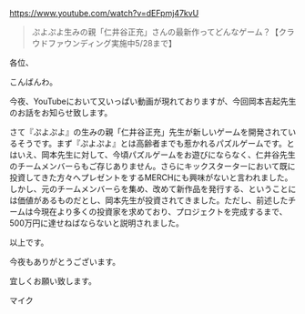 https://www.youtube.com/watch?v=dEFpmj47kvU

> ぷよぷよ生みの親「仁井谷正充」さんの最新作ってどんなゲーム？【クラウドファウンディング実施中5/28まで】

各位、

こんばんわ。

今夜、YouTubeにおいて又いっぱい動画が現れておりますが、今回岡本吉起先生のお話をお知らせ致します。

さて『ぷよぷよ』の生みの親「仁井谷正充」先生が新しいゲームを開発されているそうです。まず『ぷよぷよ』とは高齢者までも惹かれるパズルゲームです。とはいえ、岡本先生に対して、今頃パズルゲームをお遊びにならなく、仁井谷先生のチームメンバーらもご存じありません。さらにキックスターターにおいて既に投資してきた方々へプレゼントをするMERCHにも興味がないと言われました。しかし、元のチームメンバーらを集め、改めて新作品を発行する、ということには価値があるものだとし、岡本先生が投資されてきました。ただし、前述したチームは今現在より多くの投資家を求めており、プロジェクトを完成するまで、500万円に達せねばならないと説明されました。

以上です。

今夜もありがとうございます。

宜しくお願い致します。

マイク
